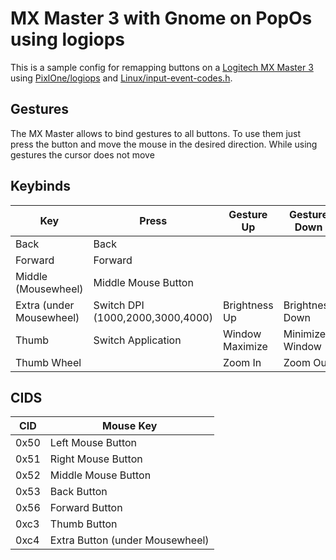 # MX Master 3 with Gnome on PopOs using logiops
This is a sample config for remapping buttons on a 
[Logitech MX Master 3](https://www.logitech.com/en-us/product/mx-master-3.910-005620.html?page=mx-for-coding) using [PixlOne/logiops](https://github.com/PixlOne/logiops) and [Linux/input-event-codes.h](https://github.com/torvalds/linux/blob/master/include/uapi/linux/input-event-codes.h).

## Gestures
The MX Master allows to bind gestures to all buttons. To use them just press the button and move the mouse in the desired direction. While using gestures the cursor does not move

## Keybinds
Key | Press | Gesture Up | Gesture Down | Gesture Left | Gesture Right
----|-------|------------|--------------|---------------|-------------
Back|Back
Forward|Forward
Middle (Mousewheel)|Middle Mouse Button
Extra (under Mousewheel)|Switch DPI (1000,2000,3000,4000)|Brightness Up|Brightness Down|Volume Down|Volume Up
Thumb|Switch Application|Window Maximize|Minimize Window|Maximize Left|Maximize Right
Thumb Wheel||Zoom In|Zoom Out
## CIDS

CID|Mouse Key
---|---------
0x50|Left Mouse Button
0x51|Right Mouse Button
0x52|Middle Mouse Button
0x53|Back Button
0x56|Forward Button
0xc3|Thumb Button
0xc4|Extra Button (under Mousewheel)
